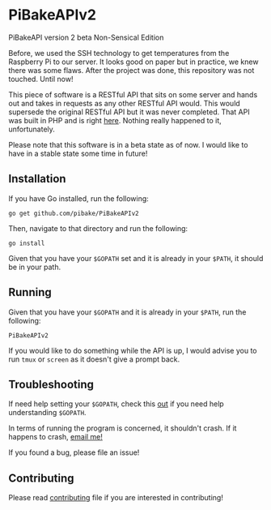 # PiBakeAPIv2
PiBakeAPI version 2 beta Non-Sensical Edition

Before, we used the SSH technology to get temperatures from the Raspberry Pi to our server. It looks good on paper
but in practice, we knew there was some flaws. After the project was done, this repository was not touched. Until now!

This piece of software is a RESTful API that sits on some server and hands out and takes in requests as any other RESTful API would. This would supersede the original RESTful API but it was never completed. That API was built in PHP and is right [here](https://github.com/pibake/PiBakeAPI). Nothing really happened to it, unfortunately.

Please note that this software is in a beta state as of now. I would like to have in a stable state some time in future!

## Installation

If you have Go installed, run the following:

`go get github.com/pibake/PiBakeAPIv2`

Then, navigate to that directory and run the following:

`go install`

Given that you have your `$GOPATH` set and it is already in your `$PATH`, it should be in your path.

## Running

Given that you have your `$GOPATH` and it is already in your `$PATH`, run the following:

`PiBakeAPIv2`

If you would like to do something while the API is up, I would advise you to run `tmux` or `screen` as it doesn't
give a prompt back.

## Troubleshooting

If need help setting your `$GOPATH`, check this [out](https://www.digitalocean.com/community/tutorials/understanding-the-gopath) if you need help understanding `$GOPATH`.

In terms of running the program is concerned, it shouldn't crash. If it happens to crash, [email me!](mailto:wjmiller2016@gmail.com)

If you found a bug, please file an issue!

## Contributing

Please read [contributing](https://github.com/pibake/PiBakeAPIv2/blob/master/CONTRIBUTING.md) file if you are interested in contributing!
